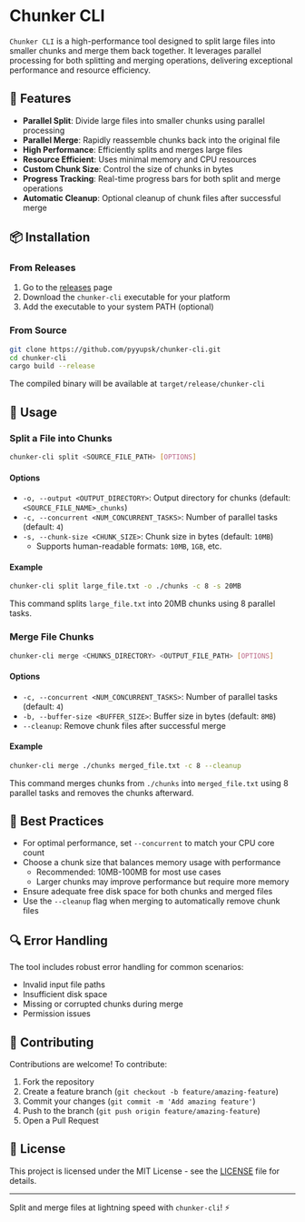 # Chunker CLI

`Chunker CLI` is a high-performance tool designed to split large files into smaller chunks and merge them back together. It leverages parallel processing for both splitting and merging operations, delivering exceptional performance and resource efficiency.

## 🚀 Features

- **Parallel Split**: Divide large files into smaller chunks using parallel processing
- **Parallel Merge**: Rapidly reassemble chunks back into the original file
- **High Performance**: Efficiently splits and merges large files
- **Resource Efficient**: Uses minimal memory and CPU resources
- **Custom Chunk Size**: Control the size of chunks in bytes
- **Progress Tracking**: Real-time progress bars for both split and merge operations
- **Automatic Cleanup**: Optional cleanup of chunk files after successful merge

## 📦 Installation

### From Releases

1. Go to the [releases](https://github.com/pyyupsk/chunker-cli/releases) page
2. Download the `chunker-cli` executable for your platform
3. Add the executable to your system PATH (optional)

### From Source

```bash
git clone https://github.com/pyyupsk/chunker-cli.git
cd chunker-cli
cargo build --release
```

The compiled binary will be available at `target/release/chunker-cli`

## 🧩 Usage

### Split a File into Chunks

```bash
chunker-cli split <SOURCE_FILE_PATH> [OPTIONS]
```

#### Options

- `-o, --output <OUTPUT_DIRECTORY>`: Output directory for chunks (default: `<SOURCE_FILE_NAME>_chunks`)
- `-c, --concurrent <NUM_CONCURRENT_TASKS>`: Number of parallel tasks (default: `4`)
- `-s, --chunk-size <CHUNK_SIZE>`: Chunk size in bytes (default: `10MB`)
  - Supports human-readable formats: `10MB`, `1GB`, etc.

#### Example

```bash
chunker-cli split large_file.txt -o ./chunks -c 8 -s 20MB
```

This command splits `large_file.txt` into 20MB chunks using 8 parallel tasks.

### Merge File Chunks

```bash
chunker-cli merge <CHUNKS_DIRECTORY> <OUTPUT_FILE_PATH> [OPTIONS]
```

#### Options

- `-c, --concurrent <NUM_CONCURRENT_TASKS>`: Number of parallel tasks (default: `4`)
- `-b, --buffer-size <BUFFER_SIZE>`: Buffer size in bytes (default: `8MB`)
- `--cleanup`: Remove chunk files after successful merge

#### Example

```bash
chunker-cli merge ./chunks merged_file.txt -c 8 --cleanup
```

This command merges chunks from `./chunks` into `merged_file.txt` using 8 parallel tasks and removes the chunks afterward.

## 🎯 Best Practices

- For optimal performance, set `--concurrent` to match your CPU core count
- Choose a chunk size that balances memory usage with performance
  - Recommended: 10MB-100MB for most use cases
  - Larger chunks may improve performance but require more memory
- Ensure adequate free disk space for both chunks and merged files
- Use the `--cleanup` flag when merging to automatically remove chunk files

## 🔍 Error Handling

The tool includes robust error handling for common scenarios:

- Invalid input file paths
- Insufficient disk space
- Missing or corrupted chunks during merge
- Permission issues

## 🎉 Contributing

Contributions are welcome! To contribute:

1. Fork the repository
2. Create a feature branch (`git checkout -b feature/amazing-feature`)
3. Commit your changes (`git commit -m 'Add amazing feature'`)
4. Push to the branch (`git push origin feature/amazing-feature`)
5. Open a Pull Request

## 📜 License

This project is licensed under the MIT License - see the [LICENSE](LICENSE) file for details.

---

Split and merge files at lightning speed with `chunker-cli`! ⚡
